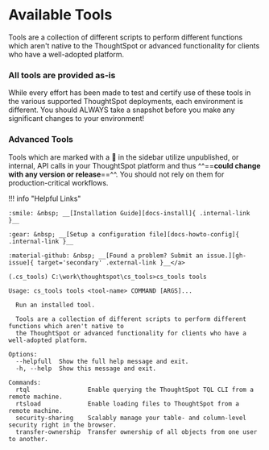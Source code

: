 # Available Tools

Tools are a collection of different scripts to perform different functions which aren't
native to the ThoughtSpot or advanced functionality for clients who have a well-adopted
platform.

### __All tools are provided as-is__

While every effort has been made to test and certify use of these tools in the various
supported ThoughtSpot deployments, each environment is different. You should ALWAYS take
a snapshot before you make any significant changes to your environment!

### Advanced Tools

Tools which are marked with a :see_no_evil: in the sidebar utilize unpublished, or
internal, API calls in your ThoughtSpot platform and thus ^^==__could change with any
version or release__==^^. You should not rely on them for production-critical workflows.

!!! info "Helpful Links"

    :smile: &nbsp; __[Installation Guide][docs-install]{ .internal-link }__

    :gear: &nbsp; __[Setup a configuration file][docs-howto-config]{ .internal-link }__

    :material-github: &nbsp; __[Found a problem? Submit an issue.][gh-issue]{ target='secondary' .external-link }__</a>

```console
(.cs_tools) C:\work\thoughtspot\cs_tools>cs_tools tools

Usage: cs_tools tools <tool-name> COMMAND [ARGS]...

  Run an installed tool.

  Tools are a collection of different scripts to perform different functions which aren't native to
  the ThoughtSpot or advanced functionality for clients who have a well-adopted platform.

Options:
  --helpfull  Show the full help message and exit.
  -h, --help  Show this message and exit.

Commands:
  rtql                Enable querying the ThoughtSpot TQL CLI from a remote machine.
  rtsload             Enable loading files to ThoughtSpot from a remote machine.
  security-sharing    Scalably manage your table- and column-level security right in the browser.
  transfer-ownership  Transfer ownership of all objects from one user to another.
```

[docs-install]: ../../how-to/install-upgrade-cs-tools
[docs-howto-config]: ../../how-to/configuration-file
[gh-issue]: https://github.com/thoughtspot/cs_tools/issues/new
